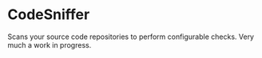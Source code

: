 # CodeSniffer
Scans your source code repositories to perform configurable checks.
Very much a work in progress.
